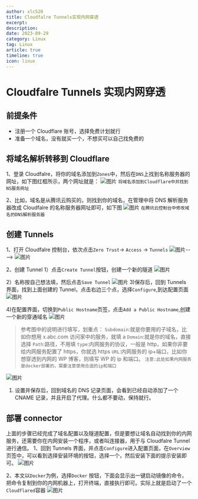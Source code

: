 ```yaml
---
author: xlc520
title: Cloudfalre Tunnels实现内网穿透
excerpt: 
description: 
date: 2023-09-29
category: Linux
tag: Linux
article: true
timeline: true
icon: linux
---
```


# Cloudfalre Tunnels 实现内网穿透

## 前提条件

- 注册一个 Cloudflare 账号，选择免费计划就行
- 准备一个域名，没有就买一个，不想买可以自己找免费的

## 将域名解析转移到 Cloudflare

1、登录 Cloudfalre，将你的域名添加到`Zones`中，然后在`DNS`上找到名称服务器的网址，如下图红框所示，两个网址就是：
![图片](https://bitbucket.org/xlc520/blogasset/raw/main/images3/640-1695954595245-0.jpeg)
`将域名添加到Cloudflare中并找到NS服务网址`

2、比如，域名是从腾讯云购买的，则找到你的域名，在管理中将 DNS 解析服务器改成 Cloudfalre 的名称服务器网址即可，如下图
![图片](https://bitbucket.org/xlc520/blogasset/raw/main/images3/640-1695954595244-1.jpeg)
`在腾讯云控制台中修改域名的DNS解析服务器`

## 创建 Tunnels

1、打开 Cloudfalre 控制台，依次点击`Zero Trust`-> `Access` -> `Tunnels`
![图片](https://bitbucket.org/xlc520/blogasset/raw/main/images3/640-1695954595244-2.jpeg)----> ![图片](https://bitbucket.org/xlc520/blogasset/raw/main/images3/640-1695954595244-3.jpeg)

2、创建 Tunnel
1）点击`Create Tunnel`按钮，创建一个新的隧道
![图片](https://bitbucket.org/xlc520/blogasset/raw/main/images3/640-1695954595244-4.jpeg)

2）名称按自己想法填，然后点击`Save Tunnel`
![图片](https://bitbucket.org/xlc520/blogasset/raw/main/images3/640-1695954595244-5.jpeg)
3)保存后，回到 Tunnels 界面，找到上面创建的 Tunnel，点击右边三个点，选择`Configure`,到达配置页面
![图片](https://bitbucket.org/xlc520/blogasset/raw/main/images3/640-1695954595244-6.jpeg)

4)在配置界面，切换到`Public Hostname`页签，点击`Add a Public Hostname`,创建一个新的穿通域名
![图片](https://bitbucket.org/xlc520/blogasset/raw/main/images3/640-1695954595245-7.jpeg)

> 参考图中的说明进行填写，划重点：
> `Subdomain`:就是你要用的子域名，比如你想用 x.abc.com 访问家中的服务，就填 a
> `Domain`:就是你的域名，直接选择
> `Path`:路径，不用填
> `type`:内网服务的协议，一般是 http，如果你非要给内网服务配置了 https，你就选 https
> `URL`:内网服务的 ip+端口，比如你想穿透到内网的 WP 博客，则填写 WP 的 ip 和端口。
> `注意:此处如果内网服务是docker部署的，需要注意使用合适的ip和端口`

![图片](https://bitbucket.org/xlc520/blogasset/raw/main/images3/640-1695954595245-8.jpeg)

1. 设置并保存后，回到域名的 DNS 记录页面，会看到已经自动添加了一个 CNAME 记录，并且开启了代理。什么都不要动，保持就行。

## 部署 connector

上面的步骤已经完成了域名配置以及隧道配置，但是要想让域名自动找到你的内网服务，还需要你在内网安装一个程序，或者叫连接器，用于与
Cloudfalre
Tunnel 进行通信。
1、回到 Tunnels 界面，并点击`Configure`进入配置页面，在`Overview`页签中，可以看到选择安装环境的按钮，选择一个，然后安装下面的提示安装即可。
![图片](https://bitbucket.org/xlc520/blogasset/raw/main/images3/640-1695954595245-9.jpeg)

2、本文以`Docker`为例，选择`Docker`
按钮，下面会显示出一键启动镜像的命令，把命令复制到你的内网机器上，打开终端，直接执行即可。实际上就是启动了一个`Cloudflared`容器
![图片](https://bitbucket.org/xlc520/blogasset/raw/main/images3/640-1695954595245-10.jpeg)
